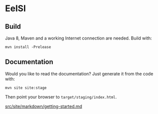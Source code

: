 # EeISI

## Build

Java 8, Maven and a working Internet connection are needed.
Build with:

    mvn install -Prelease

## Documentation

Would you like to read the documentation?
Just generate it from the code with:

    mvn site site:stage
    
Then point your browser to `target/staging/index.html`.

[src/site/markdown/getting-started.md](doc)